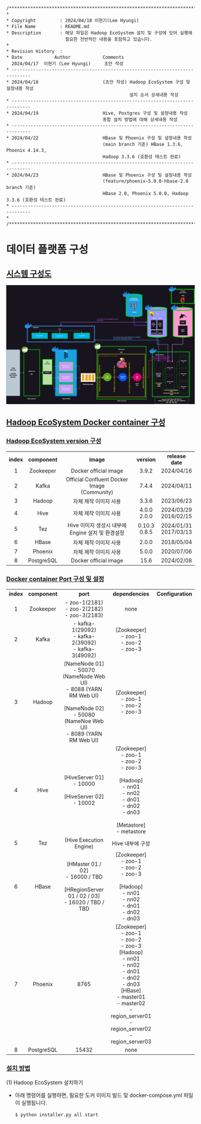 <link rel="stylesheet" href="./styles.css" />

```
/*****************************************************************************/
*
* Copyright         : 2024/04/18 이현기(Lee Hyungi)
* File Name         : README.md
* Description       : 해당 파일은 Hadoop EcoSystem 설치 및 구성에 있어 실행에 
                      필요한 전반적인 내용을 포함하고 있습니다.
*                    
* Revision History  :
* Date		      Author 			Comments
  2024/04/17  이현기 (Lee Hyungi)     초안 작성
* -----------------------------------------------------------------------------
* 2024/04/18        	            (초안 작성) Hadoop EcoSystem 구성 및 설정내용 작성
                                              설치 순서 상세내용 작성
* -----------------------------------------------------------------------------
* 2024/04/19        	            Hive, Postgres 구성 및 설정내용 작성
                                    종합 설치 방법에 대해 상세내용 작성
* -----------------------------------------------------------------------------
* 2024/04/22        	            HBase 및 Phoenix 구성 및 설정내용 작성
                                    (main branch 기준) HBase 1.3.6, Phoenix 4.14.3, 
                                    Hadoop 3.3.6 (호환성 테스트 완료)
* -----------------------------------------------------------------------------
* 2024/04/23        	            HBase 및 Phoenix 구성 및 설정내용 작성
                                    (feature/phoenix-5.0.0-hbase-2.0 branch 기준) 
                                    HBase 2.0, Phoenix 5.0.0, Hadoop 3.3.6 (호환성 테스트 완료)       
* -----------------------------------------------------------------------------
* 
/****************************************************************************/
```

# 데이터 플랫폼 구성

## <u>시스템 구성도</u>

<img src="./hadoop_ecosystem_infra.png" alt="" />

## <u>Hadoop EcoSystem Docker container 구성</u>

### <u>Hadoop EcoSystem version 구성</u>

<table>
    <tr>
        <th style="text-align: center">index</th>
        <th style="text-align: center">component</th>
        <th style="text-align: center">image</th>
        <th style="text-align: center">version</th>
        <th style="text-align: center">release date</th>
    </tr>
    <tr style="text-align: center">
        <td class="complete">1</td>
        <td class="complete">Zookeeper</td>
        <td class="complete">Docker official image</td>
        <td class="complete">3.9.2</td>
        <td class="complete">2024/04/16</td>
    </tr>
    <tr style="text-align: center">
        <td class="complete">2</td>
        <td class="complete">Kafka</td>
        <td class="complete">Official Confluent Docker Image <br/>(Community)</td>
        <td class="complete">7.4.4</td>
        <td class="complete">2024/04/11</td>
    </tr>
    <tr style="text-align: center">
        <td class="complete">3</td>
        <td class="complete">Hadoop</td>
        <td class="complete">자체 제작 이미지 사용</td>
        <td class="complete">3.3.6</td>
        <td class="complete">2023/06/23</td>
    </tr>
    <tr style="text-align: center">
        <td class="complete">4</td>
        <td class="complete">Hive</td>
        <td class="complete">자체 제작 이미지 사용</td>
        <td class="complete">
            <div class="align-center">
                4.0.0 <br/>
                2.0.0
            </div>
        </td>
        <td class="complete">
            <div class="align-center">
                2024/03/29 <br/>
                2016/02/15
            </div>
        </td>
    </tr>
    <tr style="text-align: center">
        <td class="complete">5</td>
        <td class="complete">Tez</td>
        <td class="complete">Hive 이미지 생성시 내부에 Engine 설치 및 환경설정</td>
        <td class="complete">
            <div class="align-center">
                0.10.3 <br/>
                0.8.5
            </div>
        </td>
        <td class="complete">
            <div class="align-center">
                2024/01/31<br/>
                2017/03/13
            </div>
        </td>
    </tr>
    <tr style="text-align: center">
        <td class="complete">6</td>
        <td class="complete">HBase</td>
        <td class="complete">자체 제작 이미지 사용</td>
        <td class="complete">2.0.0</td>
        <td class="complete">2018/05/04</td>
    </tr>
    <tr style="text-align: center">
        <td class="complete">7</td>
        <td class="complete">Phoenix</td>
        <td class="complete">자체 제작 이미지 사용</td>
        <td class="complete">5.0.0</td>
        <td class="complete">2020/07/06</td>
    </tr>
    <tr style="text-align: center">
        <td class="complete">8</td>
        <td class="complete">PostgreSQL</td>
        <td class="complete">Docker official image</td>
        <td class="complete">15.6</td>
        <td class="complete">2024/02/08</td>
    </tr>
</table>


### <u>Docker container Port 구성 및 설정</u>

<table>
    <tr>
        <th style="text-align: center">index</th>
        <th style="text-align: center">component</th>
        <th style="text-align: center">port</th>
        <th style="text-align: center">dependencies</th>
        <th style="text-align: center">Configuration</th>
    </tr>
    <tr style="text-align: center">
        <td class="complete">1</td>
        <td class="complete">Zookeeper</td>
        <td class="complete">
            <div class="align-center">
                - zoo-1(2181)<br/>
                - zoo-2(2182)<br/>
                - zoo-3(2183)
            </div>
        </td>
        <td class="complete">none</td>
        <td class="complete"></td>
    </tr>
    <tr style="text-align: center">
        <td class="complete">2</td>
        <td class="complete">Kafka</td>
        <td class="complete">
            <div class="align-center">
                - kafka-1(29092)<br/>
                - kafka-2(39092)<br/> 
                - kafka-3(49092)
            </div>
        </td>
        <td class="complete">
            <div class="align-center">
                [Zookeeper] <br/>- zoo-1<br/>- zoo-2<br/>- zoo-3
            </div>
        </td>
        <td class="complete"></td>
    </tr>
    <tr style="text-align: center">
        <td class="complete">3</td>
        <td class="complete">Hadoop</td>
        <td class="complete align-center">
            <div class="align-center">
                [NameNode 01] <br/> - 50070 (NameNode Web UI)<br/>- 8088 (YARN RM Web UI)<br/>
            </div>
            <br/>
            <div class="align-center">
                [NameNode 02] <br/> - 50080 (NameNoe Web UI)<br/>- 8089 (YARN RM Web UI)<br/>
            </div>
        </td>
        <td class="complete">
            <div class="align-center">
                [Zookeeper] <br/>- zoo-1<br/>- zoo-2<br/>- zoo-3
            </div>
        </td>
        <td class="complete"></td>
    </tr>
    <tr style="text-align: center">
        <td class="complete">4</td>
        <td class="complete">Hive</td>
        <td class="complete">
            <div class="align-center">
                [HiveServer 01] <br/> - 10000
            </div>
            <br/>
            <div class="align-center">
                [HiveServer 02] <br/> - 10002
            </div>
        </td>
        <td class="complete">
            <div class="align-center">
                [Zookeeper] <br/> - zoo-1<br/>- zoo-2<br/>- zoo-3
            </div>
            <br/>
            <div class="align-center">
                [Hadoop] <br/> - nn01<br/>- nn02<br/>- dn01<br/>- dn02<br/>- dn03
            </div>
            <br/>
            <div class="align-center">
                [Metastore] <br/> - metastore
            </div>
        </td>
        <td class="complete"></td>
    </tr>
    <tr style="text-align: center">
        <td class="complete">5</td>
        <td class="complete">Tez</td>
        <td class="complete">(Hive Execution Engine)</td>
        <td class="complete">Hive 내부에 구성</td>
        <td class="complete"></td>
    </tr>
    <tr style="text-align: center">
        <td class="complete">6</td>
        <td class="complete">HBase</td>
        <td class="complete">
            <div class="align-center">
                [HMaster 01 / 02] <br/> - 16000 / TBD
            </div>
            <br/>
            <div class="align-center">
                [HRegionServer 01 / 02 / 03] <br/> - 16020 / TBD / TBD
            </div>
        </td>
        <td class="complete">
            <div class="align-center">
                [Zookeeper] <br/>- zoo-1<br/>- zoo-2<br/>- zoo-3
            </div>
            <br/>        
            <div class="align-center">
                [Hadoop] <br/>- nn01<br/>- nn02<br/>- dn01<br/>- dn02<br/>- dn03
            </div>        
        </td>
        <td class="complete"></td>
    </tr>
    <tr style="text-align: center">
        <td class="complete">7</td>
        <td class="complete">Phoenix</td>
        <td class="complete">8765</td>
        <td class="complete">
            <div class="align-center">
                [Zookeeper] <br/>- zoo-1<br/>- zoo-2<br/>- zoo-3
            </div>        
            <div class="align-center">
                [Hadoop] <br/>- nn01<br/>- nn02<br/>- dn01<br/>- dn02<br/>- dn03
            </div>        
            <div class="align-center">
                [HBase] <br/>- master01<br/>- master02<br/>- region_server01<br/>- region_server02<br/>- region_server03
            </div>        
        </td>
        <td class="complete"></td>
    </tr>
    <tr style="text-align: center">
        <td class="complete">8</td>
        <td class="complete">PostgreSQL</td>
        <td class="complete">15432</td>
        <td class="complete">none</td>
        <td class="complete"></td>
    </tr>
</table>

### <u>설치 방법</u>

(1) Hadoop EcoSystem 설치하기

- 아래 명령어를 실행하면, 필요한 도커 이미지 빌드 및 docker-compose.yml 파일이 실행됩니다.

    ```zsh   
    $ python installer.py all start
    ```
